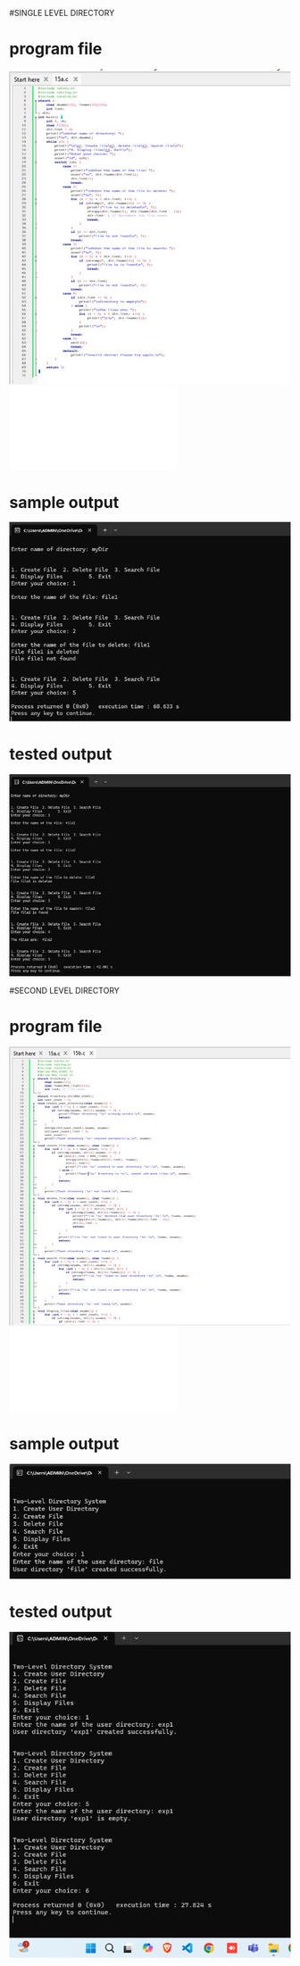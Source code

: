 #SINGLE LEVEL DIRECTORY

# program file
![program file](SingleLevelDirectory_code_582.jpeg)
![program file](SingleLevelDirectory.c)

# sample output
![sample output](SingleLevelDirectory_IO_582.jpeg)

# tested output
![tested output](SingleLevelDirectory_EO_582.jpeg)

#SECOND LEVEL DIRECTORY

# program file
![program file](SecondLevelDirectory_code_582.jpeg)
![program file](SecondLevelDirectory.c)

# sample output
![sample output](SecondLevelDirectory_IO_582.jpeg)

# tested output
![tested output](SecondLevelDirectory_EO_582.jpeg)

